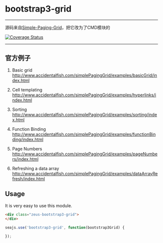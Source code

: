 # bootstrap3-grid

---
源码来自[Simple-Paging-Grid](https://github.com/JamesRandall/Simple-Paging-Grid)，把它改为了CMD模块的

[![Coverage Status](https://coveralls.io/repos/lynzz/bootstrap3-grid/badge.png)](https://coveralls.io/r/lynzz/bootstrap3-grid)

---

## 官方例子

1. Basic grid
<http://www.accidentalfish.com/simplePagingGrid/examples/basicGrid/index.html>

2. Cell templating
<http://www.accidentalfish.com/simplePagingGrid/examples/hyperlinks/index.html>

3. Sorting
<http://www.accidentalfish.com/simplePagingGrid/examples/sorting/index.html>

4. Function Binding
<http://www.accidentalfish.com/simplePagingGrid/examples/functionBinding/index.html>

5. Page Numbers
<http://www.accidentalfish.com/simplePagingGrid/examples/pageNumbers/index.html>

6. Refreshing a data array
<http://www.accidentalfish.com/simplePagingGrid/examples/dataArrayRefresh/index.html>

## Usage

It is very easy to use this module.

````html
<div class="zeus-bootstrap3-grid">
</div>
````

```javascript
seajs.use('bootstrap3-grid', function(bootstrap3Grid) {

});
```



